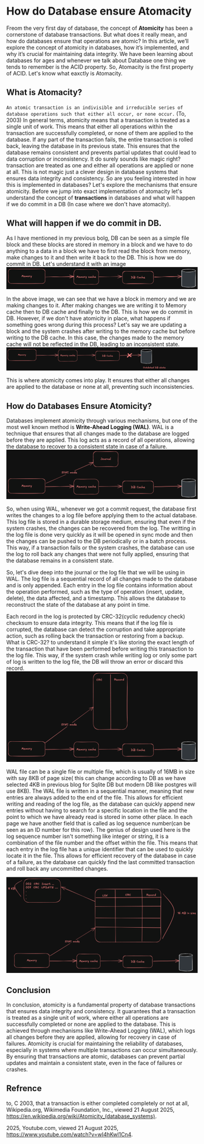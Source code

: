 # How do Database ensure Atomacity

Freom the very first day of database, the concept of **Atomicity** has been a cornerstone of database transactions. But what does it really mean, and how do databases ensure that operations are atomic? In this article, we’ll explore the concept of atomicity in databases, how it’s implemented, and why it’s crucial for maintaining data integrity. We have been learning about databases for ages and whenever we talk about Database one thing we tends to remember is the ACID property.
So, Atomacity is the first property of ACID. Let's know what eaxctly is Atomacity.

## What is Atomacity?
`An atomic transaction is an indivisible and irreducible series of database operations such that either all occur, or none occur.` (To, 2003)
In general terms, atomicity means that a transaction is treated as a single unit of work. This means that either all operations within the transaction are successfully completed, or none of them are applied to the database. If any part of the transaction fails, the entire transaction is rolled back, leaving the database in its previous state.
This ensures that the database remains consistent and prevents partial updates that could lead to data corruption or inconsistency.
It do surely sounds like magic right? transaction are treated as one and either all operations are applied or none at all. This is not magic just a clever design in database systems that ensures data integrity and consistency.
So are you feeling interested in how this is implemented in databases? Let's explore the mechanisms that ensure atomicity.
Before we jump into exact implementation of atomacity let's understand the concept of **transactions** in databases and what will happen if we do commit in a DB (In case where we don't have atomacity).

## What will happen if we do commit in DB.
As I have mentioned in my previous bolg, DB can be seen as a simple file block and these blocks are stored in memory in a block and we have to do anything to a data in a block we have to first read the block from memory, make changes to it and then write it back to the DB. This is how we do commit in DB.
Let's understand it with an image
![initial db flow](./initial_DB_flow.png)

In the above image, we can see that we have a block in memory and we are making changes to it. After making changes we are writing it to Memory cache then to DB cache and finally to the DB. This is how we do commit in DB.
However, if we don't have atomicity in place, what happens if something goes wrong during this process? Let's say we are updating a block and the system crashes after writing to the memory cache but before writing to the DB cache. In this case, the changes made to the memory cache will not be reflected in the DB, leading to an inconsistent state.
![without atomacity](./without_atomacity.png)

This is where atomicity comes into play. It ensures that either all changes are applied to the database or none at all, preventing such inconsistencies.
## How do Databases Ensure Atomicity?
Databases implement atomicity through various mechanisms, but one of the most well known method is **Write-Ahead Logging (WAL)**. WAL is a technique that ensures that all changes made to the database are logged before they are applied. This log acts as a record of all operations, allowing the database to recover to a consistent state in case of a failure.
![WAL](./simple_wal.png)

So, when using WAL, whenever we got a commit request, the database first writes the changes to a log file before applying them to the actual database. This log file is stored in a durable storage medium, ensuring that even if the system crashes, the changes can be recovered from the log. The writting in the log file is done very quickly as it will be opened in sync mode and then the changes can be pushed to the DB periodically or in a batch process.
This way, if a transaction fails or the system crashes, the database can use the log to roll back any changes that were not fully applied, ensuring that the database remains in a consistent state.

So, let's dive deep into the journal or the log file that we will be using in WAL. The log file is a sequential record of all changes made to the database and is only appended. Each entry in the log file contains information about the operation performed, such as the type of operation (insert, update, delete), the data affected, and a timestamp. This allows the database to reconstruct the state of the database at any point in time.

Each record in the log is protected by CRC-32(cyclic redudency check) checksum to ensure data integrity. This means that if the log file is corrupted, the database can detect the corruption and take appropriate action, such as rolling back the transaction or restoring from a backup. What is CRC-32? to understand it simple it's like storing the exact length of the transaction that have been performed before writing this transaction to the log file. This way, if the system crash while writing log or only some part of log is written to the log file, the DB will throw an error or discard this record.
![WAL internal](./wal_internal.png)

WAL file can be a single file or multiple file, which is usually of 16MB in size with say 8KB of page size( this can change according to DB as we have selected 4KB in previous blog for Sqlite DB but modern DB like postgres will use 8KB). The WAL file is written in a sequential manner, meaning that new entries are always added to the end of the file. This allows for efficient writing and reading of the log file, as the database can quickly append new entries without having to search for a specific location in the file and the point to which we have already read is stored in some other place. In each page we have another field that is called as log sequence number(can be seen as an ID number for this row). The genius of design used here is the log sequence number isn't something like integer or string, it is a combination of the file number and the offset within the file. This means that each entry in the log file has a unique identifier that can be used to quickly locate it in the file. This allows for efficient recovery of the database in case of a failure, as the database can quickly find the last committed transaction and roll back any uncommitted changes.

![WAL complete](./wal_complete.png)

## Conclusion
In conclusion, atomicity is a fundamental property of database transactions that ensures data integrity and consistency. It guarantees that a transaction is treated as a single unit of work, where either all operations are successfully completed or none are applied to the database. This is achieved through mechanisms like Write-Ahead Logging (WAL), which logs all changes before they are applied, allowing for recovery in case of failures.
Atomicity is crucial for maintaining the reliability of databases, especially in systems where multiple transactions can occur simultaneously. By ensuring that transactions are atomic, databases can prevent partial updates and maintain a consistent state, even in the face of failures or crashes.






## Refrence
to, C 2003, that a transaction is either completed completely or not at all, Wikipedia.org, Wikimedia Foundation, Inc., viewed 21 August 2025, <https://en.wikipedia.org/wiki/Atomicity_(database_systems)>.

2025, Youtube.com, viewed 21 August 2025, <https://www.youtube.com/watch?v=wI4hKwl1Cn4>.

‌
‌